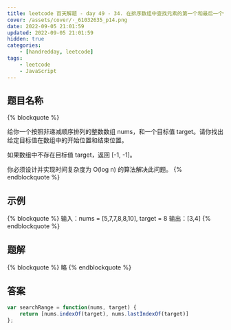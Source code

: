 ```yaml
---
title: leetcode 百天解题 - day 49 - 34. 在排序数组中查找元素的第一个和最后一个位置
cover: /assets/cover/·_61032635_p14.png
date: 2022-09-05 21:01:59
updated: 2022-09-05 21:01:59
hidden: true
categories:
    - [handredday, leetcode]
tags:
    - leetcode
    - JavaScript
---
```


## 题目名称

{% blockquote %}

给你一个按照非递减顺序排列的整数数组 nums，和一个目标值 target。请你找出给定目标值在数组中的开始位置和结束位置。

如果数组中不存在目标值 target，返回 [-1, -1]。

你必须设计并实现时间复杂度为 O(log n) 的算法解决此问题。
{% endblockquote %}

## 示例

{% blockquote %}
输入：nums = [5,7,7,8,8,10], target = 8
输出：[3,4]
{% endblockquote %}


## 题解

{% blockquote %}
略
{% endblockquote %}

## 答案

~~~js
var searchRange = function(nums, target) {
    return [nums.indexOf(target), nums.lastIndexOf(target)]
};
~~~